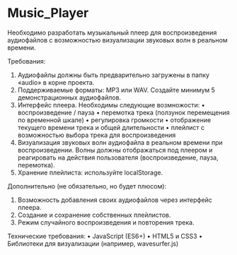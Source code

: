 # Music_Player
Необходимо разработать музыкальный плеер для воспроизведения аудиофайлов с возможностью визуализации звуковых волн в реальном времени.

Требования:
1.	Аудиофайлы должны быть предварительно загружены в папку «audio» в корне проекта.
2.	Поддерживаемые форматы: MP3 или WAV. Создайте минимум 5 демонстрационных аудиофайлов.
3.	Интерфейс плеера. Необходимы следующие возмножости:
•	воспроизведение / пауза
•	перемотка трека (ползунок перемещения по временной шкале)
•	регулировка громкости
•	отображение текущего времени трека и общей длительности
•	плейлист с возможностью выбора трека для воспроизведения
4.	Визуализация звуковых волн аудиофайла в реальном времени при воспроизведении. Волны должны отображаться под плеером и реагировать на действия пользователя (воспроизведение, пауза, перемотка).
5.	Хранение плейлиста: используйте localStorage.

Дополнительно (не обязательно, но будет плюсом):
1.	Возможность добавления своих аудиофайлов через интерфейс плеера.
2.	Создание и сохранение собственных плейлистов.
3.	Режим случайного воспроизведения и повторения трека.

Технические требования:
•	JavaScript (ES6+)
•	HTML5 и CSS3
•	Библиотеки для визуализации (например, wavesurfer.js)
